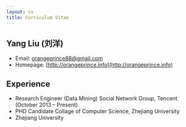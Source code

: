 ```yaml
---
layout: cv
title: Curriculum Vitae
---
```

## Yang Liu (刘洋)
* Email: [orangeprince88@gmail.com](mailto:orangeprince88@gmail.com)
* Homepage: [http://orangeprince.info](http://orangeprince.info)
	
## Experience
* Research Engineer (Data Mining)
Social Network Group, Tencent (October 2013 – Present)
* PHD Candidate 
Collage of Computer Science, Zhejiang University
* Zhejiang University
